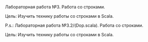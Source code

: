 Лабораторная работа №3. Работа со строками.

Цель: Изучить технику работы со строками в Scala.

P.s.: Лабораторная работа №3.2/(Dop.scala). Работа со строками.

Цель: Изучить технику работы со строками в Scala.
